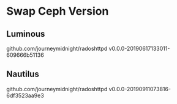 # Swap Ceph Version

## Luminous
github.com/journeymidnight/radoshttpd v0.0.0-20190617133011-609666b51136

## Nautilus
github.com/journeymidnight/radoshttpd v0.0.0-20190911073816-6df3523aa9e3